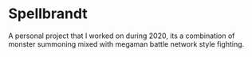 # Spellbrandt
A personal project that I worked on during 2020, its a combination of monster summoning mixed with megaman battle network style fighting.  
